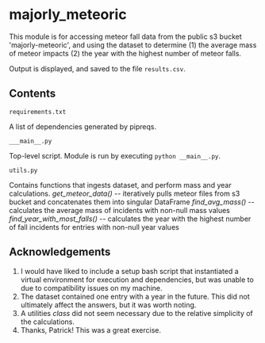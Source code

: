 # majorly_meteoric
This module is for accessing meteor fall data from the public s3 bucket 'majorly-meteoric', and using the dataset to determine
  (1) the average mass of meteor impacts
  (2) the year with the highest number of meteor falls.

Output is displayed, and saved to the file ```results.csv```.

## Contents

```
requirements.txt
```
 A list of dependencies generated by pipreqs.

```
___main__.py
```
Top-level script. Module is run by executing ```python __main__.py```.

```
utils.py
```
Contains functions that ingests dataset, and perform mass and year calculations.
  _get_meteor_data()_ -- iteratively pulls meteor files from s3 bucket and concatenates them into singular DataFrame
  _find_avg_mass()_ -- calculates the average mass of incidents with non-null mass values
  _find_year_with_most_falls()_ -- calculates the year with the highest number of fall incidents for entries with non-null year values


## Acknowledgements

1. I would have liked to include a setup bash script that instantiated a virtual environment for execution and dependencies, but was unable to due to compatibility issues on my machine.
2. The dataset contained one entry with a year in the future. This did not ultimately affect the answers, but it was worth noting.
3. A utilities _class_ did not seem necessary due to the relative simplicity of the calculations.
4. Thanks, Patrick! This was a great exercise.
